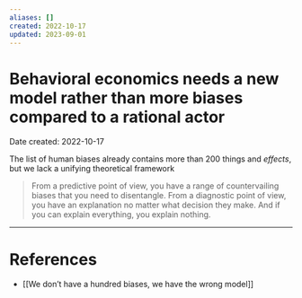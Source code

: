 ```yaml
---
aliases: []
created: 2022-10-17
updated: 2023-09-01
---
```


# Behavioral economics needs a new model rather than more biases compared to a rational actor
Date created: 2022-10-17

The list of human biases already contains more than 200 things and *effects*, but we lack a unifying theoretical framework

> From a predictive point of view, you have a range of countervailing biases that you need to disentangle. From a diagnostic point of view, you have an explanation no matter what decision they make. And if you can explain everything, you explain nothing.

---
# References
* [[We don’t have a hundred biases, we have the wrong model]]